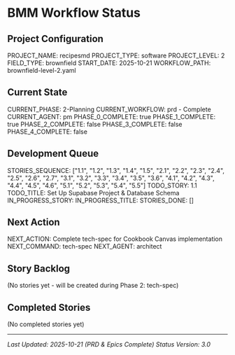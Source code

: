 # BMM Workflow Status

## Project Configuration

PROJECT_NAME: recipesmd
PROJECT_TYPE: software
PROJECT_LEVEL: 2
FIELD_TYPE: brownfield
START_DATE: 2025-10-21
WORKFLOW_PATH: brownfield-level-2.yaml

## Current State

CURRENT_PHASE: 2-Planning
CURRENT_WORKFLOW: prd - Complete
CURRENT_AGENT: pm
PHASE_0_COMPLETE: true
PHASE_1_COMPLETE: true
PHASE_2_COMPLETE: false
PHASE_3_COMPLETE: false
PHASE_4_COMPLETE: false

## Development Queue

STORIES_SEQUENCE: ["1.1", "1.2", "1.3", "1.4", "1.5", "2.1", "2.2", "2.3", "2.4", "2.5", "2.6", "2.7", "3.1", "3.2", "3.3", "3.4", "3.5", "3.6", "4.1", "4.2", "4.3", "4.4", "4.5", "4.6", "5.1", "5.2", "5.3", "5.4", "5.5"]
TODO_STORY: 1.1
TODO_TITLE: Set Up Supabase Project & Database Schema
IN_PROGRESS_STORY:
IN_PROGRESS_TITLE:
STORIES_DONE: []

## Next Action

NEXT_ACTION: Complete tech-spec for Cookbook Canvas implementation
NEXT_COMMAND: tech-spec
NEXT_AGENT: architect

## Story Backlog

(No stories yet - will be created during Phase 2: tech-spec)

## Completed Stories

(No completed stories yet)

---

_Last Updated: 2025-10-21 (PRD & Epics Complete)_
_Status Version: 3.0_
